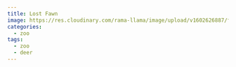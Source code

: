 ```yaml
---
title: Lost Fawn
image: https://res.cloudinary.com/rama-llama/image/upload/v1602626887/fawn_gcymsx.jpg
categories:
  - zoo
tags:
  - zoo
  - deer
---
```

